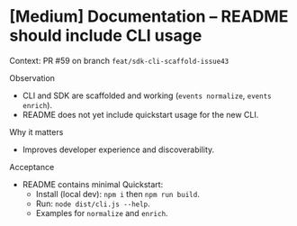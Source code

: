# [Medium] Documentation – README should include CLI usage

Context: PR #59 on branch `feat/sdk-cli-scaffold-issue43`

Observation
- CLI and SDK are scaffolded and working (`events normalize`, `events enrich`).
- README does not yet include quickstart usage for the new CLI.

Why it matters
- Improves developer experience and discoverability.

Acceptance
- README contains minimal Quickstart:
  - Install (local dev): `npm i` then `npm run build`.
  - Run: `node dist/cli.js --help`.
  - Examples for `normalize` and `enrich`.

